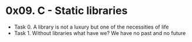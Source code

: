 # 0x09. C - Static libraries

- Task 0. A library is not a luxury but one of the necessities of life
- Task 1. Without libraries what have we? We have no past and no future
